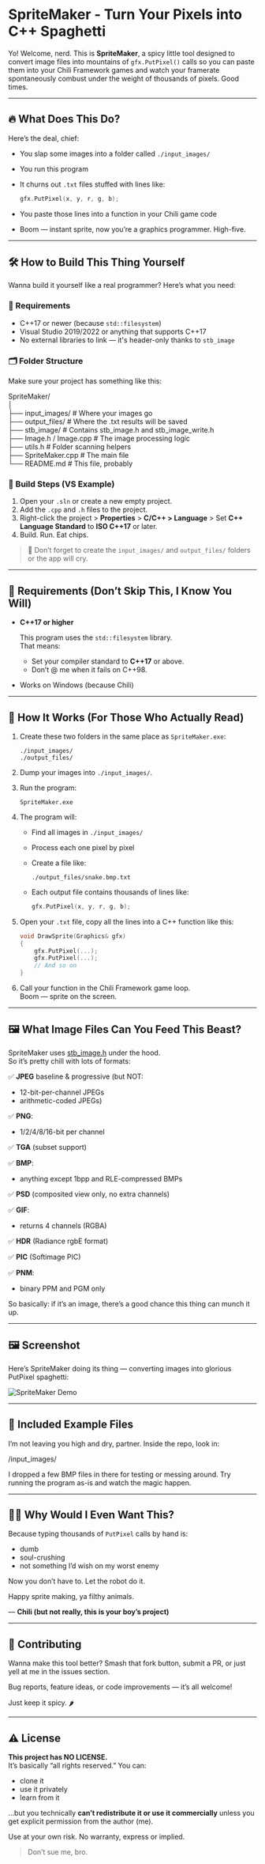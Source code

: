 # SpriteMaker - Turn Your Pixels into C++ Spaghetti

Yo! Welcome, nerd. This is **SpriteMaker**, a spicy little tool designed to convert image files into mountains of `gfx.PutPixel()` calls so you can paste them into your Chili Framework games and watch your framerate spontaneously combust under the weight of thousands of pixels. Good times.

---

## 🔥 What Does This Do?

Here’s the deal, chief:

- You slap some images into a folder called `./input_images/`
- You run this program
- It churns out `.txt` files stuffed with lines like:

    ```cpp
    gfx.PutPixel(x, y, r, g, b);
    ```

- You paste those lines into a function in your Chili game code
- Boom — instant sprite, now you’re a graphics programmer. High-five.

---

## 🛠️ How to Build This Thing Yourself

Wanna build it yourself like a real programmer? Here’s what you need:

### 🧱 Requirements

- C++17 or newer (because `std::filesystem`)
- Visual Studio 2019/2022 or anything that supports C++17
- No external libraries to link — it's header-only thanks to `stb_image`

### 🗂 Folder Structure

Make sure your project has something like this:

SpriteMaker/\
│\
├── input_images/ # Where your images go\
├── output_files/ # Where the .txt results will be saved\
├── stb_image/ # Contains stb_image.h and stb_image_write.h\
├── Image.h / Image.cpp # The image processing logic\
├── utils.h # Folder scanning helpers\
├── SpriteMaker.cpp # The main file\
└── README.md # This file, probably

### 🧪 Build Steps (VS Example)

1. Open your `.sln` or create a new empty project.
2. Add the `.cpp` and `.h` files to the project.
3. Right-click the project > **Properties** > **C/C++ > Language** > Set **C++ Language Standard** to **ISO C++17** or later.
4. Build. Run. Eat chips.

> 🚫 Don’t forget to create the `input_images/` and `output_files/` folders or the app will cry.
---

## 💾 Requirements (Don’t Skip This, I Know You Will)

- **C++17 or higher**

    This program uses the `std::filesystem` library.  
    That means:
    
    - Set your compiler standard to **C++17** or above.  
    - Don’t @ me when it fails on C++98.

- Works on Windows (because Chili)

---

## 🎯 How It Works (For Those Who Actually Read)

1. Create these two folders in the same place as `SpriteMaker.exe`:

    ```
    ./input_images/
    ./output_files/
    ```

2. Dump your images into `./input_images/`.

3. Run the program:

    ```
    SpriteMaker.exe
    ```

4. The program will:
    - Find all images in `./input_images/`
    - Process each one pixel by pixel
    - Create a file like:

        ```
        ./output_files/snake.bmp.txt
        ```

    - Each output file contains thousands of lines like:

        ```cpp
        gfx.PutPixel(x, y, r, g, b);
        ```

5. Open your `.txt` file, copy all the lines into a C++ function like this:

    ```cpp
    void DrawSprite(Graphics& gfx)
    {
        gfx.PutPixel(...);
        gfx.PutPixel(...);
        // And so on
    }
    ```

6. Call your function in the Chili Framework game loop.  
   Boom — sprite on the screen.

---

## 🖼️ What Image Files Can You Feed This Beast?

SpriteMaker uses [stb_image.h](https://github.com/nothings/stb) under the hood.  
So it’s pretty chill with lots of formats:

✅ **JPEG** baseline & progressive (but NOT:
   - 12-bit-per-channel JPEGs
   - arithmetic-coded JPEGs)

✅ **PNG**:
   - 1/2/4/8/16-bit per channel

✅ **TGA** (subset support)

✅ **BMP**:
   - anything except 1bpp and RLE-compressed BMPs

✅ **PSD** (composited view only, no extra channels)

✅ **GIF**:
   - returns 4 channels (RGBA)

✅ **HDR** (Radiance rgbE format)

✅ **PIC** (Softimage PIC)

✅ **PNM**:
   - binary PPM and PGM only

So basically: if it’s an image, there’s a good chance this thing can munch it up.

---

## 🖼️ Screenshot

Here’s SpriteMaker doing its thing — converting images into glorious PutPixel spaghetti:

![SpriteMaker Demo](./screenshots/spritemaker_demo.png)

---

## 🎁 Included Example Files

I’m not leaving you high and dry, partner. Inside the repo, look in:

/input_images/

I dropped a few BMP files in there for testing or messing around. Try running the program as-is and watch the magic happen.

---

## 👨‍🏫 Why Would I Even Want This?

Because typing thousands of `PutPixel` calls by hand is:

- dumb
- soul-crushing
- not something I’d wish on my worst enemy

Now you don’t have to. Let the robot do it.

Happy sprite making, ya filthy animals.

— **Chili (but not really, this is your boy’s project)**

---

## 🤝 Contributing

Wanna make this tool better? Smash that fork button, submit a PR, or just yell at me in the issues section.

Bug reports, feature ideas, or code improvements — it’s all welcome!

Just keep it spicy. 🌶️

---

## ⚠️ License

**This project has NO LICENSE.**  
It’s basically “all rights reserved.” You can:

- clone it
- use it privately
- learn from it

…but you technically **can’t redistribute it or use it commercially** unless you get explicit permission from the author (me).

Use at your own risk. No warranty, express or implied.  

> Don’t sue me, bro.
